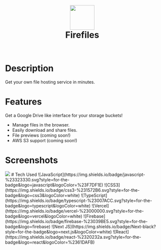 <div align="center">
      <h1> <img src="https://firefiles.vercel.app/firefiles-logo.png" width="80px"><br/>Firefiles</h1>
     </div>
<p align="center"> <a href="https://firefiles.vercel.app" target="_blank"><img alt="" src="https://img.shields.io/badge/Website-EA4C89?style=normal&logo=dribbble&logoColor=white" style="vertical-align:center" /></a> <a href="https://twitter.com/faisal_sayed05" target="_blank"><img alt="" src="https://img.shields.io/badge/Twitter-1DA1F2?style=normal&logo=twitter&logoColor=white" style="vertical-align:center" /></a></p>

# Description

Get your own file hosting service in minutes.

# Features

Get a Google Drive like interface for your storage buckets!

- Manage files in the browser.
- Easily download and share files.
- File previews (coming soon!)
- AWS S3 support (coming soon!)

# Screenshots

 <img src="https://firefiles-docs.vercel.app/firefiles-demo.png">
# Tech Used
 ![JavaScript](https://img.shields.io/badge/javascript-%23323330.svg?style=for-the-badge&logo=javascript&logoColor=%23F7DF1E) ![CSS3](https://img.shields.io/badge/css3-%231572B6.svg?style=for-the-badge&logo=css3&logoColor=white) ![TypeScript](https://img.shields.io/badge/typescript-%23007ACC.svg?style=for-the-badge&logo=typescript&logoColor=white) ![Vercel](https://img.shields.io/badge/vercel-%23000000.svg?style=for-the-badge&logo=vercel&logoColor=white) ![Firebase](https://img.shields.io/badge/firebase-%23039BE5.svg?style=for-the-badge&logo=firebase) ![Next JS](https://img.shields.io/badge/Next-black?style=for-the-badge&logo=next.js&logoColor=white) ![React](https://img.shields.io/badge/react-%2320232a.svg?style=for-the-badge&logo=react&logoColor=%2361DAFB)


<!-- </> with 💛 by readMD (https://readmd.itsvg.in) -->
